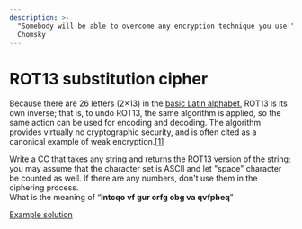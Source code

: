```yaml
---
description: >-
  "Somebody will be able to overcome any encryption technique you use!" // Noam
  Chomsky
---
```


# ROT13 substitution cipher

Because there are 26 letters \(2×13\) in the [basic Latin alphabet](https://en.wikipedia.org/wiki/ISO_basic_Latin_alphabet), ROT13 is its own inverse; that is, to undo ROT13, the same algorithm is applied, so the same action can be used for encoding and decoding. The algorithm provides virtually no cryptographic security, and is often cited as a canonical example of weak encryption.[\[1\]](https://en.wikipedia.org/wiki/ROT13#cite_note-modern-cryptanalysis-1)

Write a CC that takes any string and returns the ROT13 version of the string; you may assume that the character set is ASCII and let "space" character be counted as well. If there are any numbers, don't use them in the ciphering process.  
What is the meaning of “**lntcqo vf gur orfg obg va qvfpbeq**”

[Example solution](https://pastebin.com/JKWFqSqp)

